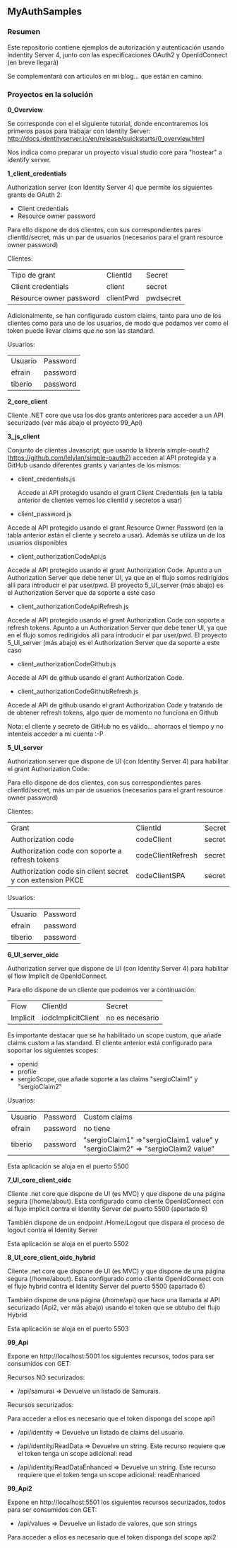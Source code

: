 ## MyAuthSamples
### Resumen

Este repositorio contiene ejemplos de autorización y autenticación usando Indentity Server 4, junto con las especificaciones OAuth2 y OpenIdConnect (en breve llegará)

Se complementará con articulos en mi blog... que están en camino.

### Proyectos en la solución

**0_Overview**

Se corresponde con el el siguiente tutorial, donde encontraremos los primeros pasos para trabajar con Identity Server:
http://docs.identityserver.io/en/release/quickstarts/0_overview.html

  Nos indica como preparar un proyecto visual studio core para "hostear" a identify server.  

**1_client_credentials**

   Authorization server (con Identity Server 4) que permite los siguientes grants de OAuth 2:
   
   * Client credentials
   * Resource owner password
   
   Para ello dispone de dos clientes, con sus correspondientes pares clientId/secret, más un par de usuarios (necesarios para el grant     resource owner password)
   
   Clientes: 
   
   <table>
    <tr><td>Tipo de grant</td><td>ClientId</td><td>Secret</td></tr>
        <tr><td>Client credentials</td><td>client</td><td>secret</td></tr>
        <tr><td>Resource owner password</td><td>clientPwd</td><td>pwdsecret</td></tr>
    </table>

Adicionalmente, se han configurado custom claims, tanto para uno de los clientes como para uno de los usuarios, de modo que podamos ver como el token puede llevar claims que no son las standard.

Usuarios:

   <table>
    <tr><td>Usuario</td><td>Password</td></tr>
    <tr><td>efrain</td><td>password</td></tr>
        <tr><td>tiberio</td><td>password</td></tr>        
    </table>

**2_core_client**

  Cliente .NET core que usa los dos grants anteriores para acceder a un API securizado (ver más abajo el proyecto 99_Api)
  
**3_js_client**
  
  Conjunto de clientes Javascript, que usando la librería simple-oauth2 (https://github.com/lelylan/simple-oauth2) acceden al API protegida y a GitHub usando diferentes grants y variantes de los mismos:
  
  * client_credentials.js
  
    Accede al API protegido usando el grant Client Credentials (en la tabla anterior de clientes vemos los clientId y secretos a usar)
  
  * client_password.js
  
  Accede al API protegido usando el grant Resource Owner Password (en la tabla anterior están el cliente y secreto a usar). Además se utiliza un de los usuarios disponibles
  
  * client_authorizationCodeApi.js
  
  Accede al API protegido usando el grant Authorization Code. Apunto a un Authorization Server que debe tener UI, ya que en el flujo somos redirigidos alli para introducir el par user/pwd. El proyecto 5_UI_server (más abajo) es el Authorization Server que da soporte a este caso
  
  * client_authorizationCodeApiRefresh.js
  
  Accede al API protegido usando el grant Authorization Code con soporte a refresh tokens. Apunto a un Authorization Server que debe tener UI, ya que en el flujo somos redirigidos alli para introducir el par user/pwd. El proyecto 5_UI_server (más abajo) es el Authorization Server que da soporte a este caso
  
  * client_authorizationCodeGithub.js
  
  Accede al API de github usando el grant Authorization Code. 
  
  * client_authorizationCodeGithubRefresh.js
  
  Accede al API de github usando el grant Authorization Code y tratando de de obtener refresh tokens, algo quer de momento no funciona en Github
  
Nota: el cliente y secreto de GitHub no es válido... ahorraos el tiempo y no intenteis acceder a mi cuenta :-P

**5_UI_server**

Authorization server que dispone de UI (con Identity Server 4) para habilitar el grant Authorization Code. 
   
   Para ello dispone de dos clientes, con sus correspondientes pares clientId/secret, más un par de usuarios (necesarios para el grant     resource owner password)
   
   Clientes: 
   
   <table>
    <tr><td>Grant</td><td>ClientId</td><td>Secret</td></tr>
        <tr><td>Authorization code</td><td>codeClient</td><td>secret</td></tr>
        <tr><td>Authorization code con soporte a refresh tokens</td><td>codeClientRefresh</td><td>secret</td></tr>
    <tr><td>Authorization code sin client secret y con extension PKCE</td><td>codeClientSPA</td><td>secret</td></tr>
    </table>

Usuarios:

   <table>
    <tr><td>Usuario</td><td>Password</td></tr>
    <tr><td>efrain</td><td>password</td></tr>
        <tr><td>tiberio</td><td>password</td></tr>        
    </table>


**6_UI_server_oidc**

Authorization server que dispone de UI (con Identity Server 4) para habilitar el flow Implicit de OpenIdConnect. 
   
   Para ello dispone de un cliente que podemos ver a continuación:
   

   
   <table>
    <tr><td>Flow</td><td>ClientId</td><td>Secret</td></tr>
        <tr><td>Implicit</td><td>iodcImplicitClient</td><td>no es necesario</td></tr>
    </table>

Es importante destacar que se ha habilitado un scope custom, que añade claims custom a las standard. El cliente anterior está configurado para soportar los siguientes scopes:

* openid
* profile
* sergioScope, que añade soporte a las claims "sergioClaim1" y "sergioClaim2"

Usuarios:

   <table>
    <tr><td>Usuario</td><td>Password</td><td>Custom claims</td></tr>
    <tr><td>efrain</td><td>password</td><td>no tiene</td></tr>
    <tr><td>tiberio</td><td>password</td><td>"sergioClaim1" =>"sergioClaim1 value"  y  "sergioClaim2" => "sergioClaim2 value"  </td></tr>        
    </table>

Esta aplicación se aloja en el puerto 5500

**7_UI_core_client_oidc**

Cliente .net core que dispone de UI (es MVC) y que dispone de una página segura (/home/about). 
Esta configurado como cliente OpenIdConnect con el flujo implicit contra el Identity Server del puerto 5500 (apartado 6)

También dispone de un endpoint /Home/Logout que dispara el proceso de logout contra el Identity Server

Esta aplicación se aloja en el puerto 5502

**8_UI_core_client_oidc_hybrid**

Cliente .net core que dispone de UI (es MVC) y que dispone de una página segura (/home/about). 
Esta configurado como cliente OpenIdConnect con el flujo hybrid contra el Identity Server del puerto 5500 (apartado 6)

También dispone de una página (/home/api) que hace una llamada al API securizado (Api2, ver más abajo) usando el token que se obtubo del flujo Hybrid

Esta aplicación se aloja en el puerto 5503

**99_Api**

Expone en http://localhost:5001 los siguientes recursos, todos para ser consumidos con GET:

Recursos NO securizados:

* /api/samurai  => Devuelve un listado de Samurais.

Recursos securizados:

Para acceder a ellos es necesario que el token disponga del scope api1

* /api/identity => Devuelve un listado de claims del usuario. 

* /api/identity/ReadData => Devuelve un string. Este recurso requiere que el token tenga un scope adicional: read

* /api/identity/ReadDataEnhanced => Devuelve un string. Este recurso requiere que el token tenga un scope adicional:  readEnhanced

**99_Api2**

Expone en http://localhost:5501 los siguientes recursos securizados, todos para ser consumidos con GET:


* /api/values  => Devuelve un listado de valores, que son strings

Para acceder a ellos es necesario que el token disponga del scope api2
